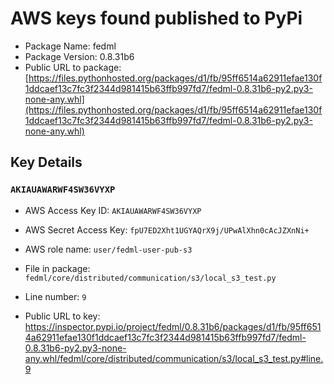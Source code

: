 # AWS keys found published to PyPi

* Package Name: fedml
* Package Version: 0.8.31b6
* Public URL to package: [https://files.pythonhosted.org/packages/d1/fb/95ff6514a62911efae130f1ddcaef13c7fc3f2344d981415b63ffb997fd7/fedml-0.8.31b6-py2.py3-none-any.whl](https://files.pythonhosted.org/packages/d1/fb/95ff6514a62911efae130f1ddcaef13c7fc3f2344d981415b63ffb997fd7/fedml-0.8.31b6-py2.py3-none-any.whl)

## Key Details

### `AKIAUAWARWF4SW36VYXP`

* AWS Access Key ID: `AKIAUAWARWF4SW36VYXP`
* AWS Secret Access Key: `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` 
* AWS role name: `user/fedml-user-pub-s3`
* File in package: `fedml/core/distributed/communication/s3/local_s3_test.py`
* Line number: `9`

* Public URL to key: https://inspector.pypi.io/project/fedml/0.8.31b6/packages/d1/fb/95ff6514a62911efae130f1ddcaef13c7fc3f2344d981415b63ffb997fd7/fedml-0.8.31b6-py2.py3-none-any.whl/fedml/core/distributed/communication/s3/local_s3_test.py#line.9


